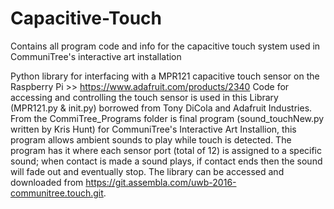 # Capacitive-Touch
Contains all program code and info for the capacitive touch system used in CommuniTree's interactive art installation

Python library for interfacing with a MPR121 capacitive touch sensor on the Raspberry Pi >> https://www.adafruit.com/products/2340 Code for accessing and controlling the touch sensor is used in this Library (MPR121.py & init.py) borrowed from Tony DiCola and Adafruit Industries. From the CommiTree_Programs folder is final program (sound_touchNew.py written by Kris Hunt) for CommuniTree's Interactive Art Installion, this program allows ambient sounds to play while touch is detected. The program has it where each sensor port (total of 12) is assigned to a specific sound; when contact is made a sound plays, if contact ends then the sound will fade out and eventually stop. The library can be accessed and downloaded from https://git.assembla.com/uwb-2016-communitree.touch.git.

